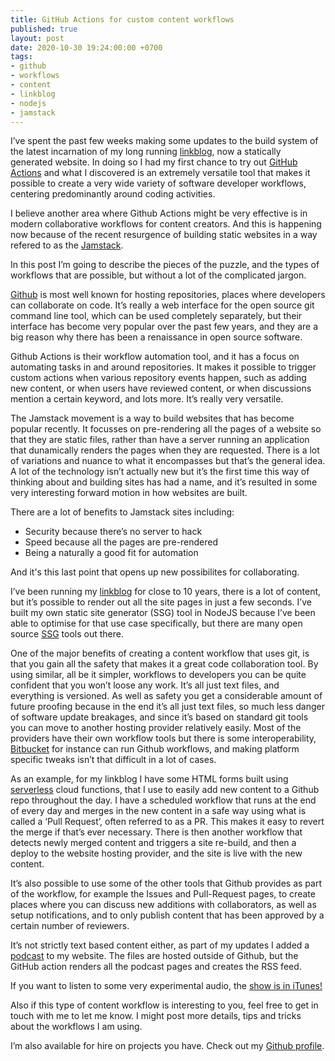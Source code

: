 ```yaml
---
title: GitHub Actions for custom content workflows
published: true
layout: post
date: 2020-10-30 19:24:00:00 +0700
tags:
- github
- workflows
- content
- linkblog
- nodejs
- jamstack
---
```

I’ve spent the past few weeks making some updates to the build system of the latest incarnation of my long running [linkblog](https://links.markjgsmith.com), now a statically generated website. In doing so I had my first chance to try out [GitHub Actions](https://github.com/features/actions) and what I discovered is an extremely versatile tool that makes it possible to create a very wide variety of software developer workflows, centering predominantly around coding activities.

I believe another area where Github Actions might be very effective is in modern collaborative workflows for content creators. And this is happening now because of the recent resurgence of building static websites in a way refered to as the [Jamstack](https://jamstack.org). 

In this post I’m going to describe the pieces of the puzzle, and the types of workflows that are possible, but without a lot of the complicated jargon.

[Github](https://github.com) is most well known for hosting repositories, places where developers can collaborate on code. It’s really a web interface for the open source git command line tool, which can be used completely separately, but their interface has become very popular over the past few years, and they are a big reason why there has been a renaissance in open source software.

Github Actions is their workflow automation tool, and it has a focus on automating tasks in and around repositories. It makes it possible to trigger custom actions when various repository events happen, such as adding new content, or when users have reviewed content, or when discussions mention a certain keyword, and lots more. It’s really very versatile.

The Jamstack movement is a way to build websites that has become popular recently. It focusses on pre-rendering all the pages of a website so that they are static files, rather than have a server running an application that dunamically renders the pages when they are requested. There is a lot of variations and nuance to what it encompasses but that’s the general idea. A lot of the technology isn’t actually new but it’s the first time this way of thinking about and building sites has had a name, and it’s resulted in some very interesting forward motion in how websites are built.

There are a lot of benefits to Jamstack sites including:

- Security because there’s no server to hack
- Speed because all the pages are pre-rendered 
- Being a naturally a good fit for automation 

And it's this last point that opens up new possibilites for collaborating.

I’ve been running my [linkblog](https://links.markjgsmith.com) for close to 10 years, there is a lot of content, but it’s possible to render out all the site pages in just a few seconds. I’ve built my own static site generator (SSG) tool in NodeJS because I’ve been able to optimise for that use case specifically, but there are many open source [SSG](https://jamstack.org/generators) tools out there.

One of the major benefits of creating a content workflow that uses git, is that you gain all the safety that makes it a great code collaboration tool. By using similar, all be it simpler, workflows to developers you can be quite confident that you won’t loose any work. It’s all just text files, and everything is versioned. As well as safety you get a considerable amount of future proofing because in the end it’s all just text files, so much less danger of software update breakages, and since it’s based on standard git tools you can move to another hosting provider relatively easily. Most of the providers have their own workflow tools but there is some interoperability, [Bitbucket](https://bitbucket.org) for instance can run Github workflows, and making platform specific tweaks isn’t that difficult in a lot of cases.

As an example, for my linkblog I have some HTML forms built using [serverless](https://css-tricks.com/serverless) cloud functions, that I use to easily add new content to a Github repo throughout the day. I have a scheduled workflow that runs at the end of every day and merges in the new content in a safe way using what is called a ‘Pull Request’, often referred to as a PR. This makes it easy to revert the merge if that’s ever necessary. There is then another workflow that detects newly merged content and triggers a site re-build, and then a deploy to the website hosting provider, and the site is live with the new content.

It’s also possible to use some of the other tools that Github provides as part of the workflow, for example the Issues and Pull-Request pages, to create places where you can discuss new additions with collaborators, as well as setup notifications, and to only publish content that has been approved by a certain number of reviewers.

It’s not strictly text based content either, as part of my updates I added a [podcast](https://podcasts.markjgsmith.com) to my website. The files are hosted outside of Github, but the GitHub action renders all the podcast pages and creates the RSS feed. 

If you want to listen to some very experimental audio, the [show is in iTunes!](https://podcasts.apple.com/gb/podcast/mark-smiths-podcasts/id1537049970)

Also if this type of content workflow is interesting to you, feel free to get in touch with me to let me know. I might post more details, tips and tricks about the workflows I am using.

I’m also available for hire on projects you have. Check out my [Github profile](https://github.com/mjgs).
